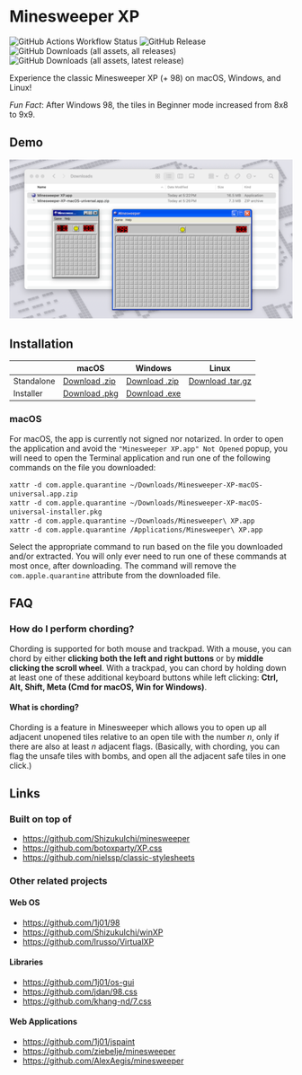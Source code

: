 # Minesweeper XP

![GitHub Actions Workflow Status](https://img.shields.io/github/actions/workflow/status/AkshayKalose/Minesweeper-XP/build.yml)
![GitHub Release](https://img.shields.io/github/v/release/AkshayKalose/Minesweeper-XP)
![GitHub Downloads (all assets, all releases)](https://img.shields.io/github/downloads-pre/AkshayKalose/Minesweeper-XP/total)
![GitHub Downloads (all assets, latest release)](https://img.shields.io/github/downloads-pre/AkshayKalose/Minesweeper-XP/latest/total)

Experience the classic Minesweeper XP (+ 98) on macOS, Windows, and Linux!

*Fun Fact*: After Windows 98, the tiles in Beginner mode increased from 8x8 to 9x9.

## Demo
![Demo](./demo/Grey.png)

## Installation

|            | macOS         | Windows       | Linux            |
|------------|---------------|---------------|------------------|
| Standalone | [Download .zip](https://github.com/AkshayKalose/Minesweeper-XP/releases/latest/download/Minesweeper-XP-macOS-universal.app.zip) | [Download .zip](https://github.com/AkshayKalose/Minesweeper-XP/releases/latest/download/Minesweeper-XP-windows-amd64.zip) | [Download .tar.gz](https://github.com/AkshayKalose/Minesweeper-XP/releases/latest/download/Minesweeper-XP-linux-amd64.tar.gz) |
| Installer  | [Download .pkg](https://github.com/AkshayKalose/Minesweeper-XP/releases/latest/download/Minesweeper-XP-macOS-universal-installer.pkg) | [Download .exe](https://github.com/AkshayKalose/Minesweeper-XP/releases/latest/download/Minesweeper-XP-windows-amd64-installer.exe) |                  |

### macOS
For macOS, the app is currently not signed nor notarized. In order to open the application and avoid the `"Minesweeper XP.app" Not Opened` popup, you will need to open the Terminal application and run one of the following commands on the file you downloaded:

```
xattr -d com.apple.quarantine ~/Downloads/Minesweeper-XP-macOS-universal.app.zip
xattr -d com.apple.quarantine ~/Downloads/Minesweeper-XP-macOS-universal-installer.pkg
xattr -d com.apple.quarantine ~/Downloads/Minesweeper\ XP.app
xattr -d com.apple.quarantine /Applications/Minesweeper\ XP.app
```

Select the appropriate command to run based on the file you downloaded and/or extracted. You will only ever need to run one of these commands at most once, after downloading. The command will remove the `com.apple.quarantine` attribute from the downloaded file.

## FAQ

### How do I perform chording?
Chording is supported for both mouse and trackpad. With a mouse, you can chord by either **clicking both the left and right buttons** or by **middle clicking the scroll wheel**. With a trackpad, you can chord by holding down at least one of these additional keyboard buttons while left clicking: **Ctrl, Alt, Shift, Meta (Cmd for macOS, Win for Windows)**.

#### What is chording?
Chording is a feature in Minesweeper which allows you to open up all adjacent unopened tiles relative to an open tile with the number *n*, only if there are also at least *n* adjacent flags. (Basically, with chording, you can flag the unsafe tiles with bombs, and open all the adjacent safe tiles in one click.)

## Links

### Built on top of

- https://github.com/ShizukuIchi/minesweeper
- https://github.com/botoxparty/XP.css
- https://github.com/nielssp/classic-stylesheets

### Other related projects

#### Web OS
- https://github.com/1j01/98
- https://github.com/ShizukuIchi/winXP
- https://github.com/lrusso/VirtualXP

#### Libraries
- https://github.com/1j01/os-gui
- https://github.com/jdan/98.css
- https://github.com/khang-nd/7.css

#### Web Applications
- https://github.com/1j01/jspaint
- https://github.com/ziebelje/minesweeper
- https://github.com/AlexAegis/minesweeper
